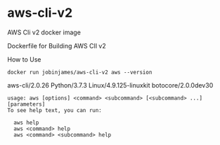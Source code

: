 # aws-cli-v2
AWS Cli v2 docker image

Dockerfile for Building AWS ClI v2

How to Use

`docker run jobinjames/aws-cli-v2 aws --version`

aws-cli/2.0.26 Python/3.7.3 Linux/4.9.125-linuxkit botocore/2.0.0dev30

```
usage: aws [options] <command> <subcommand> [<subcommand> ...] [parameters]
To see help text, you can run:

  aws help
  aws <command> help
  aws <command> <subcommand> help
```
